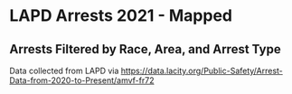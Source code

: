 # LAPD Arrests 2021 - Mapped

## Arrests Filtered by Race, Area, and Arrest Type

Data collected from LAPD via https://data.lacity.org/Public-Safety/Arrest-Data-from-2020-to-Present/amvf-fr72
